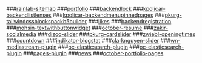 ###[rainlab-sitemap](https://octobercms.com/plugin/rainlab-sitemap)
###[portfolio](https://octobercms.com/plugin/msof-portfolio)
###[backendlock](https://octobercms.com/plugin/kpolicar-backendlock)
###[kpolicar-backendlistlenses](https://octobercms.com/plugin/kpolicar-backendlistlenses)
###[kpolicar-backendmenupinnedpages](https://octobercms.com/plugin/kpolicar-backendmenupinnedpages)
###[pkurg-tailwindcssblockspackb5builder](https://octobercms.com/plugin/pkurg-tailwindcssblockspackb5builder)
###[likes](https://octobercms.com/plugin/xl1034-likes)
###[backendregistration](https://octobercms.com/plugin/sunlab-backendregistration)
###[mohsin-textwithbuttonwidget](https://octobercms.com/plugin/mohsin-textwithbuttonwidget)
###[october-resume](https://github.com/Magiczne/october-resume)
###[zakir-socialmedia](https://octobercms.com/plugin/zakir-socialmedia)
###[dizoo-slider](https://octobercms.com/plugin/dizoo-slider)
###[pkurg-cardslider](https://octobercms.com/plugin/pkurg-cardslider)
###[zwiebl-openingtimes](https://octobercms.com/plugin/zwiebl-openingtimes)
###[countdown](https://octobercms.com/plugin/rebel59-countdown)
###[indikator-blogstat](https://octobercms.com/plugin/indikator-blogstat)
###[clarknguyen-slider](https://octobercms.com/plugin/clarknguyen-slider)
###[wn-mediastream-plugin](https://github.com/jaxwilko/wn-mediastream-plugin)
###[oc-elasticsearch-plugin](https://github.com/shoxabbos/oc-elasticsearch-plugin)
###[oc-elasticsearch-plugin](https://github.com/shoxabbos/oc-elasticsearch-plugin)
###[pages-plugin](https://github.com/rainlab/pages-plugin)
###[news](https://github.com/gergo85/oc-news)
###[october-portfolio-pages](https://github.com/arrizalamin/october-portfolio-pages)
